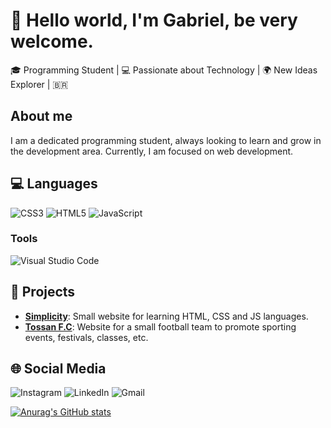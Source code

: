 # 👋 Hello world, I'm Gabriel, be very welcome.
🎓 Programming Student | 💻 Passionate about Technology | 🌍 New Ideas Explorer | 🇧🇷

## About me
I am a dedicated programming student, always looking to learn and grow in the development area. Currently, I am focused on web development.

## 💻 Languages
![CSS3](https://img.shields.io/badge/css3-%231572B6.svg?style=for-the-badge&logo=css3&logoColor=white)
![HTML5](https://img.shields.io/badge/html5-%23E34F26.svg?style=for-the-badge&logo=html5&logoColor=white)
![JavaScript](https://img.shields.io/badge/javascript-%23323330.svg?style=for-the-badge&logo=javascript&logoColor=%23F7DF1E)

### Tools
![Visual Studio Code](https://img.shields.io/badge/Visual%20Studio%20Code-0078d7.svg?style=for-the-badge&logo=visual-studio-code&logoColor=white)

## 🚀 Projects
- **[Simplicity](https://github.com/gaaviana/simplicity)**: Small website for learning HTML, CSS and JS languages.
- **[Tossan F.C](https://github.com/gaaviana/projeto)**: Website for a small football team to promote sporting events, festivals, classes, etc.

## 🌐 Social Media
![Instagram](https://img.shields.io/badge/Instagram-%23E4405F.svg?style=for-the-badge&logo=Instagram&logoColor=white)
![LinkedIn](https://img.shields.io/badge/linkedin-%230077B5.svg?style=for-the-badge&logo=linkedin&logoColor=white)
![Gmail](https://img.shields.io/badge/Gmail-D14836?style=for-the-badge&logo=gmail&logoColor=white)

[![Anurag's GitHub stats](https://github-readme-stats.vercel.app/api?username=gaaviana)](https://github.com/anuraghazra/github-readme-stats)

